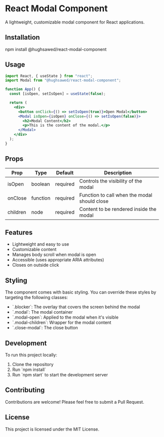 # React Modal Component

A lightweight, customizable modal component for React applications.

## Installation

npm install @hughsawed/react-modal-component

## Usage

```jsx
import React, { useState } from "react";
import Modal from "@hughsawed/react-modal-component";

function App() {
  const [isOpen, setIsOpen] = useState(false);

  return (
    <div>
      <button onClick={() => setIsOpen(true)}>Open Modal</button>
      <Modal isOpen={isOpen} onClose={() => setIsOpen(false)}>
        <h2>Modal Content</h2>
        <p>This is the content of the modal.</p>
      </Modal>
    </div>
  );
}
```

## Props

| Prop     | Type     | Default  | Description                                  |
| -------- | -------- | -------- | -------------------------------------------- |
| isOpen   | boolean  | required | Controls the visibility of the modal         |
| onClose  | function | required | Function to call when the modal should close |
| children | node     | required | Content to be rendered inside the modal      |

## Features

- Lightweight and easy to use
- Customizable content
- Manages body scroll when modal is open
- Accessible (uses appropriate ARIA attributes)
- Closes on outside click

## Styling

The component comes with basic styling. You can override these styles by targeting the following classes:

- \`.blocker\`: The overlay that covers the screen behind the modal
- \`.modal\`: The modal container
- \`.modal-open\`: Applied to the modal when it's visible
- \`.modal-children\`: Wrapper for the modal content
- \`.close-modal\`: The close button

## Development

To run this project locally:

1. Clone the repository
2. Run \`npm install\`
3. Run \`npm start\` to start the development server

## Contributing

Contributions are welcome! Please feel free to submit a Pull Request.

## License

This project is licensed under the MIT License.

```

```
